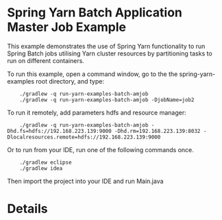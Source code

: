 Spring Yarn Batch Application Master Job Example
================================================

This example demonstrates the use of Spring Yarn functionality to run Spring Batch jobs utilising Yarn cluster resources by partitioning tasks to run on different containers.

To run this example, open a command window, go to the the spring-yarn-examples root directory, and type:

		./gradlew -q run-yarn-examples-batch-amjob
		./gradlew -q run-yarn-examples-batch-amjob -DjobName=job2

To run it remotely, add parameters hdfs and resource manager:

		./gradlew -q run-yarn-examples-batch-amjob -Dhd.fs=hdfs://192.168.223.139:9000 -Dhd.rm=192.168.223.139:8032 -Dlocalresources.remote=hdfs://192.168.223.139:9000

Or to run from your IDE, run one of the following commands once.

		./gradlew eclipse
		./gradlew idea

Then import the project into your IDE and run Main.java

# Details

